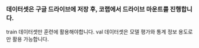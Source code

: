 ### 데이터셋은 구글 드라이브에 저장 후, 코랩에서 드라이브 마운트를 진행합니다.
train 데이터셋만 훈련에 활용해야합니다.
val 데이터셋은 모델 평가와 통계 정보 용도로만 활용 가능합니다.